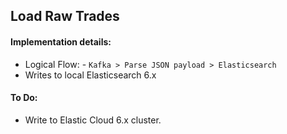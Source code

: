 ## Load Raw Trades

#### Implementation details:

- Logical Flow:
      - `Kafka > Parse JSON payload > Elasticsearch`
- Writes to local Elasticsearch 6.x

#### To Do:

- Write to Elastic Cloud 6.x cluster.
